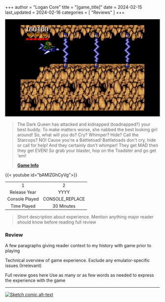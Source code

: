 +++
author = "Logan Core"
title = "[game_title]"
date = 2024-02-15
last_updated = 2024-02-16
categories = [
    "Reviews"
]
+++



[![Gameplay of [game_title]](./[game_id]_gameplay.webp)](./[game_id]_gameplay.webp)

> The Dark Queen has attacked and kidnapped (toadnapped?) your best buddy. To make matters worse, she nabbed the best looking girl around! So, what will you do? Cry? Whimper? Hide? Call the Starcops? NO! Cause you're a Battletoad! Battletoads don't cry, hide or call for help! And they certainly don't whimper! They get MAD then they get EVEN! So grab your blaster, hop on the Toadster and go get 'em!
> 
> **[Game Info]([game_url])**

{{< youtube id="bAMlZGhCyVg">}}

|||
|:-:|:-:|
|1|2
| Release Year   | YYYY
| Console Played     | CONSOLE_REPLACE
| Time Played     | 30 Minutes

> Short description about experience. Mention anything major reader should know before reading full review

### Review

A few paragraphs giving reader context to my history with game prior to playing

Technical overview of game experience. Exclude any emulator-specific issues (Irrelevant)

Full review goes here
Use as many or as few words as needed to express the experience with the game

---

[![Sketch comic alt-text](/images/test_image.webp)](/images/test_image.webp)
